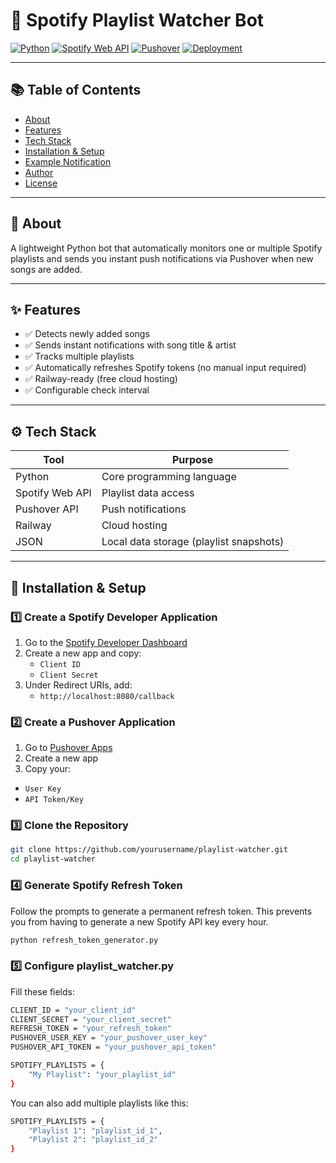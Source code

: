 # 🎵 Spotify Playlist Watcher Bot

[![Python](https://img.shields.io/badge/Python-3.8%2B-blue?logo=python&logoColor=white)](https://www.python.org/)
[![Spotify Web API](https://img.shields.io/badge/Spotify-API-1DB954?logo=spotify&logoColor=white)](https://developer.spotify.com/)
[![Pushover](https://img.shields.io/badge/Pushover-Notifications-blueviolet)](https://pushover.net)
[![Deployment](https://img.shields.io/badge/Deployed%20on-Railway-0B0D0E?logo=railway&logoColor=white)](https://railway.app/)

---

## 📚 Table of Contents
- [About](#about)
- [Features](#features)
- [Tech Stack](#tech-stack)
- [Installation & Setup](#installation--setup)
- [Example Notification](#example-notification)
- [Author](#author)
- [License](#license)

---

## 📖 About

A lightweight Python bot that automatically monitors one or multiple Spotify playlists and sends you instant push notifications via Pushover when new songs are added.

---

## ✨ Features
- ✅ Detects newly added songs
- ✅ Sends instant notifications with song title & artist
- ✅ Tracks multiple playlists
- ✅ Automatically refreshes Spotify tokens (no manual input required)
- ✅ Railway-ready (free cloud hosting)
- ✅ Configurable check interval

---

## ⚙️ Tech Stack

| Tool | Purpose |
|------|---------|
| Python | Core programming language |
| Spotify Web API | Playlist data access |
| Pushover API | Push notifications |
| Railway | Cloud hosting |
| JSON | Local data storage (playlist snapshots) |

---

## 🚀 Installation & Setup

### 1️⃣ Create a Spotify Developer Application
1. Go to the [Spotify Developer Dashboard](https://developer.spotify.com/dashboard)
2. Create a new app and copy:
   - `Client ID`
   - `Client Secret`
3. Under Redirect URIs, add:
   - `http://localhost:8080/callback`

### 2️⃣ Create a Pushover Application
1. Go to [Pushover Apps](https://pushover.net/apps/build)
2. Create a new app
3. Copy your:
- `User Key`
- `API Token/Key`

### 3️⃣ Clone the Repository
```bash
git clone https://github.com/yourusername/playlist-watcher.git
cd playlist-watcher
```

### 4️⃣ Generate Spotify Refresh Token
Follow the prompts to generate a permanent refresh token. 
This prevents you from having to generate a new Spotify API key every hour.
```bash
python refresh_token_generator.py
```
### 5️⃣ Configure playlist_watcher.py
Fill these fields:
```bash
CLIENT_ID = "your_client_id"
CLIENT_SECRET = "your_client_secret"
REFRESH_TOKEN = "your_refresh_token"
PUSHOVER_USER_KEY = "your_pushover_user_key"
PUSHOVER_API_TOKEN = "your_pushover_api_token"

SPOTIFY_PLAYLISTS = {
    "My Playlist": "your_playlist_id"
}
```
You can also add multiple playlists like this:
```bash
SPOTIFY_PLAYLISTS = {
    "Playlist 1": "playlist_id_1",
    "Playlist 2": "playlist_id_2"
}
```
